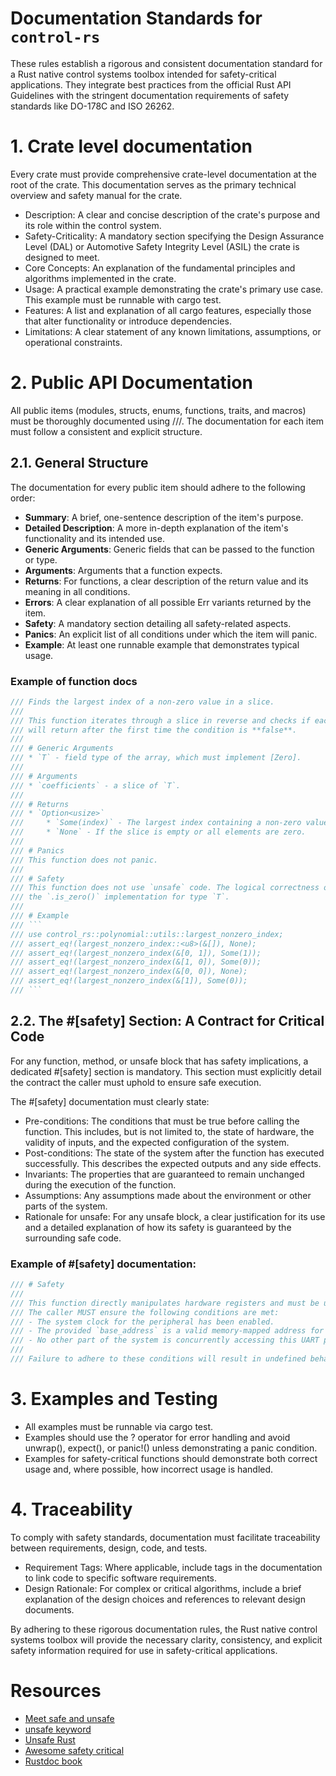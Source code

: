 # Documentation Standards for `control-rs`

These rules establish a rigorous and consistent documentation standard for a Rust native control systems toolbox 
intended for safety-critical applications. They integrate best practices from the official Rust API Guidelines with the 
stringent documentation requirements of safety standards like DO-178C and ISO 26262.

# 1. Crate level documentation

Every crate must provide comprehensive crate-level documentation at the root of the crate. This documentation serves as 
the primary technical overview and safety manual for the crate.
* Description: A clear and concise description of the crate's purpose and its role within the control system.
* Safety-Criticality: A mandatory section specifying the Design Assurance Level (DAL) or Automotive Safety Integrity 
Level (ASIL) the crate is designed to meet.
* Core Concepts: An explanation of the fundamental principles and algorithms implemented in the crate.
* Usage: A practical example demonstrating the crate's primary use case. This example must be runnable with cargo test.
* Features: A list and explanation of all cargo features, especially those that alter functionality or introduce 
dependencies.
* Limitations: A clear statement of any known limitations, assumptions, or operational constraints.

# 2. Public API Documentation

All public items (modules, structs, enums, functions, traits, and macros) must be thoroughly documented using ///. The 
documentation for each item must follow a consistent and explicit structure.

## 2.1. General Structure

The documentation for every public item should adhere to the following order:
* **Summary**: A brief, one-sentence description of the item's purpose.
* **Detailed Description**: A more in-depth explanation of the item's functionality and its intended use.
* **Generic Arguments**: Generic fields that can be passed to the function or type.
* **Arguments**: Arguments that a function expects.
* **Returns**: For functions, a clear description of the return value and its meaning in all conditions.
* **Errors**: A clear explanation of all possible Err variants returned by the item.
* **Safety**: A mandatory section detailing all safety-related aspects.
* **Panics**: An explicit list of all conditions under which the item will panic.
* **Example**: At least one runnable example that demonstrates typical usage.

### Example of function docs
```rust
/// Finds the largest index of a non-zero value in a slice.
///
/// This function iterates through a slice in reverse and checks if each value `.is_zero()`. It
/// will return after the first time the condition is **false**.
///
/// # Generic Arguments
/// * `T` - field type of the array, which must implement [Zero].
///
/// # Arguments
/// * `coefficients` - a slice of `T`.
///
/// # Returns
/// * `Option<usize>`
///     * `Some(index)` - The largest index containing a non-zero value.
///     * `None` - If the slice is empty or all elements are zero.
/// 
/// # Panics
/// This function does not panic.
/// 
/// # Safety 
/// This function does not use `unsafe` code. The logical correctness of the result is dependent on the correctness of 
/// the `.is_zero()` implementation for type `T`.
/// 
/// # Example
/// ```
/// use control_rs::polynomial::utils::largest_nonzero_index;
/// assert_eq!(largest_nonzero_index::<u8>(&[]), None);
/// assert_eq!(largest_nonzero_index(&[0, 1]), Some(1));
/// assert_eq!(largest_nonzero_index(&[1, 0]), Some(0));
/// assert_eq!(largest_nonzero_index(&[0, 0]), None);
/// assert_eq!(largest_nonzero_index(&[1]), Some(0));
/// ```
```

## 2.2. The #[safety] Section: A Contract for Critical Code

For any function, method, or unsafe block that has safety implications, a dedicated #[safety] section is mandatory. 
This section must explicitly detail the contract the caller must uphold to ensure safe execution.

The #[safety] documentation must clearly state:
* Pre-conditions: The conditions that must be true before calling the function. This includes, but is not limited to, 
the state of hardware, the validity of inputs, and the expected configuration of the system.
* Post-conditions: The state of the system after the function has executed successfully. This describes the expected 
outputs and any side effects.
* Invariants: The properties that are guaranteed to remain unchanged during the execution of the function.
* Assumptions: Any assumptions made about the environment or other parts of the system.
* Rationale for unsafe: For any unsafe block, a clear justification for its use and a detailed explanation of how its 
safety is guaranteed by the surrounding safe code.

### Example of #[safety] documentation:
```rust
/// # Safety
///
/// This function directly manipulates hardware registers and must be used with extreme care.
/// The caller MUST ensure the following conditions are met:
/// - The system clock for the peripheral has been enabled.
/// - The provided `base_address` is a valid memory-mapped address for the UART peripheral.
/// - No other part of the system is concurrently accessing this UART peripheral.
///
/// Failure to adhere to these conditions will result in undefined behavior.
```

# 3. Examples and Testing
* All examples must be runnable via cargo test.
* Examples should use the ? operator for error handling and avoid unwrap(), expect(), or panic!() unless demonstrating 
a panic condition.
* Examples for safety-critical functions should demonstrate both correct usage and, where possible, how incorrect usage 
is handled.

# 4. Traceability

To comply with safety standards, documentation must facilitate traceability between requirements, design, code, and 
tests.
* Requirement Tags: Where applicable, include tags in the documentation to link code to specific software requirements. 
* Design Rationale: For complex or critical algorithms, include a brief explanation of the design choices and 
references to relevant design documents.

By adhering to these rigorous documentation rules, the Rust native control systems toolbox will provide the necessary 
clarity, consistency, and explicit safety information required for use in safety-critical applications.

# Resources
* [Meet safe and unsafe](https://doc.rust-lang.org/nomicon/meet-safe-and-unsafe.html)
* [unsafe keyword](https://doc.rust-lang.org/std/keyword.unsafe.html)
* [Unsafe Rust](https://doc.rust-lang.org/book/ch20-01-unsafe-rust.html)
* [Awesome safety critical](https://awesome-safety-critical.readthedocs.io/en/latest/)
* [Rustdoc book](https://doc.rust-lang.org/rustdoc/how-to-write-documentation.html)